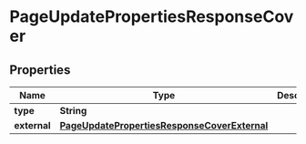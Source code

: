 

# PageUpdatePropertiesResponseCover


## Properties

| Name | Type | Description | Notes |
|------------ | ------------- | ------------- | -------------|
|**type** | **String** |  |  [optional] |
|**external** | [**PageUpdatePropertiesResponseCoverExternal**](PageUpdatePropertiesResponseCoverExternal.md) |  |  [optional] |



